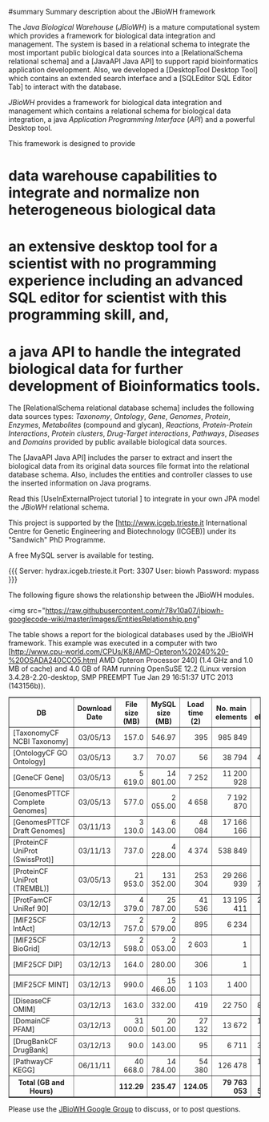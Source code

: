 #summary Summary description about the JBioWH framework

The _*Java Biological Warehouse*_ (*JBioWH*) is a mature computational system which provides a framework for biological data integration and management. The system is based in a relational schema to integrate the most important public biological data sources into a [RelationalSchema relational schema] and a [JavaAPI Java API] to support rapid bioinformatics application development. Also, we developed a [DesktopTool Desktop Tool] which contains an extended search interface and a [SQLEditor SQL Editor Tab] to interact with the database. 

*JBioWH* provides a framework for biological data integration and management which contains a relational schema for biological data integration, a java *Application Programming Interface* (*API*) and a powerful Desktop tool. 

This framework is designed to provide 
  # data warehouse capabilities to integrate and normalize non heterogeneous biological data
  # an extensive desktop tool for a scientist with no programming experience including an advanced SQL editor for scientist with this programming skill, and, 
  # a java API to handle the integrated biological data for further development of Bioinformatics tools.
 
The [RelationalSchema relational database schema] includes the following data sources types: *Taxonomy*, *Ontology*, *Gene*, *Genomes*, *Protein*, *Enzymes*, *Metabolites* (compound and glycan), *Reactions*, *Protein-Protein Interactions*, *Protein clusters*, *Drug-Target interactions*, *Pathways*, *Diseases* and *Domains* provided by public available biological data sources. 

The [JavaAPI Java API] includes the parser to extract and insert the biological data from its original data sources file format into the relational database schema. Also, includes the entities and controller classes to use the inserted information on Java programs.

Read this [UseInExternalProject tutorial ] to integrate in your own JPA model the *JBioWH* relational schema. 

This project is supported by the [http://www.icgeb.trieste.it International Centre for Genetic Engineering and Biotechnology (ICGEB)] under its "Sandwich" PhD Programme.

A free MySQL server is available for testing.

{{{
Server: hydrax.icgeb.trieste.it
Port: 3307
User: biowh
Password: mypass
}}}

The following figure shows the relationship between the JBioWH modules.

<img src="https://raw.githubusercontent.com/r78v10a07/jbiowh-googlecode-wiki/master/images/EntitiesRelationship.png"

The table shows a report for the biological databases used by the JBioWH framework. This example was executed in a computer with two [http://www.cpu-world.com/CPUs/K8/AMD-Opteron%20240%20-%20OSADA240CCO5.html AMD Opteron Processor 240] (1.4 GHz and 1.0 MB of cache) and 4.0 GB of RAM running OpenSuSE 12.2 (Linux version 3.4.28-2.20-desktop, SMP PREEMPT Tue Jan 29 16:51:37 UTC 2013 (143156b)). 

<table border="1">
<tr>
<th>DB</th>
<th>Download Date</th>
<th>File size (MB)</th>
<th>MySQL size (MB)</th>
<th>Load time (2)</th>
<th>No. main elements</th>
<th>No. elements</th>
</tr>
<tr>
<td>[TaxonomyCF NCBI Taxonomy]</td>
<td align="center">03/05/13</td>
<td align="right">157.0</td>
<td align="right">546.97</td>
<td align="right">395</td>
<td align="right">985 849</td>
<td align="right">2 732 658</td>
</tr>
<tr>
<td>[OntologyCF GO Ontology]</td>
<td align="center">03/05/13</td>
<td align="right">3.7</td>
<td align="right">70.07</td>
<td align="right">56</td>
<td align="right">38 794</td>
<td align="right">468 870</td>
</tr>
<tr>
<td>[GeneCF Gene]</td>
<td align="center">03/05/13</td>
<td align="right">5 619.0</td>
<td align="right">14 801.00</td>
<td align="right">7 252</td>
<td align="right">11 200 928</td>
<td align="right">90 459 357</td>
</tr>
<tr>
<td>[GenomesPTTCF Complete Genomes]</td>
<td align="center">03/05/13</td>
<td align="right">577.0</td>
<td align="right">2 055.00</td>
<td align="right">4 658</td>
<td align="right">7 192 870</td>
<td align="right">7 195 133</td>
</tr>
<tr>
<td>[GenomesPTTCF Draft Genomes]</td>
<td align="center">03/11/13</td>
<td align="right">3 130.0</td>
<td align="right">6 143.00</td>
<td align="right">48 084</td>
<td align="right">17 166 166</td>
<td align="right">17 168 429</td>
</tr>
<tr>
<td>[ProteinCF UniProt (SwissProt)]</td>
<td align="center">03/11/13</td>
<td align="right">737.0</td>
<td align="right">4 228.00</td>
<td align="right">4 374</td>
<td align="right">538 849</td>
<td align="right">50 827 445</td>
</tr>
<tr>
<td>[ProteinCF UniProt (TREMBL)]</td>
<td align="center">03/05/13</td>
<td align="right">21 953.0</td>
<td align="right">131 352.00</td>
<td align="right">253 304</td>
<td align="right">29 266 939</td>
<td align="right">1 056 770 378</td>
</tr>
<tr>
<td>[ProtFamCF UniRef 90]</td>
<td align="center">03/12/13</td>
<td align="right">4 379.0</td>
<td align="right">25 787.00</td>
<td align="right">41 536</td>
<td align="right">13 195 411</td>
<td align="right">285 706 680</td>
</tr>
<tr>
<td>[MIF25CF IntAct]</td>
<td align="center">03/12/13</td>
<td align="right">2 757.0</td>
<td align="right">2 579.00</td>
<td align="right">895</td>
<td align="right">6 234</td>
<td align="right">14 851 480</td>
</tr>
<tr>
<td>[MIF25CF BioGrid]</td>
<td align="center">03/12/13</td>
<td align="right">2 598.0</td>
<td align="right">2 053.00</td>
<td align="right">2 603</td>
<td align="right">1</td>
<td align="right">15 583 825</td>
</tr>
<tr>
<td>[MIF25CF DIP]</td>
<td align="center">03/12/13</td>
<td align="right">164.0</td>
<td align="right">280.00</td>
<td align="right">306</td>
<td align="right">1</td>
<td align="right">1 833 668</td>
</tr>
<tr>
<td>[MIF25CF MINT]</td>
<td align="center">03/12/13</td>
<td align="right">990.0</td>
<td align="right">15 466.00</td>
<td align="right">1 103</td>
<td align="right">1 400</td>
<td align="right">4 394 018</td>
</tr>
<tr>
<td>[DiseaseCF OMIM]</td>
<td align="center">03/12/13</td>
<td align="right">163.0</td>
<td align="right">332.00</td>
<td align="right">419</td>
<td align="right">22 750</td>
<td align="right">874 906</td>
</tr>
<tr>
<td>[DomainCF PFAM]</td>
<td align="center">03/12/13</td>
<td align="right">31 000.0</td>
<td align="right">20 501.00</td>
<td align="right">27 132</td>
<td align="right">13 672</td>
<td align="right">154 792 451</td>
</tr>
<tr>
<td>[DrugBankCF DrugBank]</td>
<td align="center">03/12/13</td>
<td align="right">90.0</td>
<td align="right">143.00</td>
<td align="right">95</td>
<td align="right">6 711</td>
<td align="right">397 847</td>
</tr>
<tr>
<td>[PathwayCF KEGG]</td>
<td align="center">06/11/11</td>
<td align="right">40 668.0</td>
<td align="right">14 784.00</td>
<td align="right">54 380</td>
<td align="right">126 478</td>
<td align="right">130 479 471</td>
</tr>
<tr>
<th>Total (GB and Hours)</th>
<th> </th>
<th align="right">112.29</th>
<th align="right">235.47</th>
<th align="right">124.05</th>
<th align="right">79 763 053</th>
<th align="right">1 834 536 616</th>
</tr>
</table>

Please use the <a href="http://groups.google.com/group/jbiowh-discuss">JBioWH Google Group</a> to discuss, or to post questions. 
